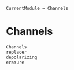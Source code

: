 ```@meta
CurrentModule = Channels
```

# Channels

```@docs
Channels
replacer
depolarizing
erasure
```
